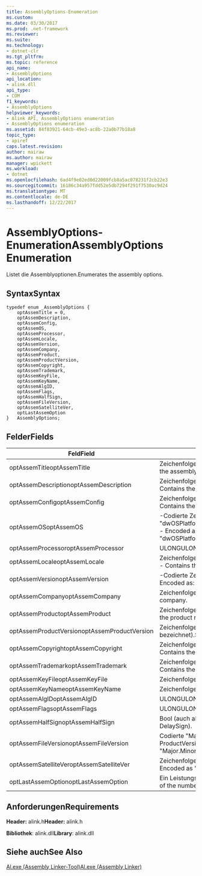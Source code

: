 ```yaml
---
title: AssemblyOptions-Enumeration
ms.custom: 
ms.date: 03/30/2017
ms.prod: .net-framework
ms.reviewer: 
ms.suite: 
ms.technology:
- dotnet-clr
ms.tgt_pltfrm: 
ms.topic: reference
api_name:
- AssemblyOptions
api_location:
- alink.dll
api_type:
- COM
f1_keywords:
- AssemblyOptions
helpviewer_keywords:
- Alink API, AssemblyOptions enumeration
- AssemblyOptions enumeration
ms.assetid: 84f83921-64cb-49e3-ac8b-22a0b77b18a8
topic_type:
- apiref
caps.latest.revision: 
author: mairaw
ms.author: mairaw
manager: wpickett
ms.workload:
- dotnet
ms.openlocfilehash: 6ad4f9e02ed0d22009fcb8a5ac078231f2cb22e3
ms.sourcegitcommit: 16186c34a957fdd52e5db7294f291f7530ac9d24
ms.translationtype: MT
ms.contentlocale: de-DE
ms.lasthandoff: 12/22/2017
---
```

# <a name="assemblyoptions-enumeration"></a><span data-ttu-id="c80f8-102">AssemblyOptions-Enumeration</span><span class="sxs-lookup"><span data-stu-id="c80f8-102">AssemblyOptions Enumeration</span></span>
<span data-ttu-id="c80f8-103">Listet die Assemblyoptionen.</span><span class="sxs-lookup"><span data-stu-id="c80f8-103">Enumerates the assembly options.</span></span>  
  
## <a name="syntax"></a><span data-ttu-id="c80f8-104">Syntax</span><span class="sxs-lookup"><span data-stu-id="c80f8-104">Syntax</span></span>  
  
```  
typedef enum _AssemblyOptions {  
    optAssemTitle = 0,  
    optAssemDescription,  
    optAssemConfig,  
    optAssemOS,  
    optAssemProcessor,  
    optAssemLocale,  
    optAssemVersion,  
    optAssemCompany,  
    optAssemProduct,  
    optAssemProductVersion,  
    optAssemCopyright,  
    optAssemTrademark,  
    optAssemKeyFile,  
    optAssemKeyName,  
    optAssemAlgID,  
    optAssemFlags,  
    optAssemHalfSign,  
    optAssemFileVersion,  
    optAssemSatelliteVer,  
    optLastAssemOption  
}   AssemblyOptions;  
```  
  
## <a name="fields"></a><span data-ttu-id="c80f8-105">Felder</span><span class="sxs-lookup"><span data-stu-id="c80f8-105">Fields</span></span>  
  
|<span data-ttu-id="c80f8-106">Feld</span><span class="sxs-lookup"><span data-stu-id="c80f8-106">Field</span></span>|<span data-ttu-id="c80f8-107">Beschreibung</span><span class="sxs-lookup"><span data-stu-id="c80f8-107">Description</span></span>|  
|-----------|-----------------|  
|<span data-ttu-id="c80f8-108">optAssemTitle</span><span class="sxs-lookup"><span data-stu-id="c80f8-108">optAssemTitle</span></span>|<span data-ttu-id="c80f8-109">Zeichenfolge – der Assemblytitel darstellt.</span><span class="sxs-lookup"><span data-stu-id="c80f8-109">String - Represents the assembly title.</span></span>|  
|<span data-ttu-id="c80f8-110">optAssemDescription</span><span class="sxs-lookup"><span data-stu-id="c80f8-110">optAssemDescription</span></span>|<span data-ttu-id="c80f8-111">Zeichenfolge – enthält die Beschreibung der Assembly.</span><span class="sxs-lookup"><span data-stu-id="c80f8-111">String - Contains the assembly description.</span></span>|  
|<span data-ttu-id="c80f8-112">optAssemConfig</span><span class="sxs-lookup"><span data-stu-id="c80f8-112">optAssemConfig</span></span>|<span data-ttu-id="c80f8-113">Zeichenfolge – enthält die Assemblykonfiguration.</span><span class="sxs-lookup"><span data-stu-id="c80f8-113">String - Contains the assembly configuration.</span></span>|  
|<span data-ttu-id="c80f8-114">optAssemOS</span><span class="sxs-lookup"><span data-stu-id="c80f8-114">optAssemOS</span></span>|<span data-ttu-id="c80f8-115">-Codierte Zeichenfolge: "dwOSPlatformId.dwOSMajorVersion.dwOSMinorVersion".</span><span class="sxs-lookup"><span data-stu-id="c80f8-115">String - Encoded as: "dwOSPlatformId.dwOSMajorVersion.dwOSMinorVersion".</span></span>|  
|<span data-ttu-id="c80f8-116">optAssemProcessor</span><span class="sxs-lookup"><span data-stu-id="c80f8-116">optAssemProcessor</span></span>|<span data-ttu-id="c80f8-117">ULONG</span><span class="sxs-lookup"><span data-stu-id="c80f8-117">ULONG</span></span>|  
|<span data-ttu-id="c80f8-118">optAssemLocale</span><span class="sxs-lookup"><span data-stu-id="c80f8-118">optAssemLocale</span></span>|<span data-ttu-id="c80f8-119">Zeichenfolge – das Gebietsschema der Assembly enthält.</span><span class="sxs-lookup"><span data-stu-id="c80f8-119">String - Contains the assembly locale.</span></span>|  
|<span data-ttu-id="c80f8-120">optAssemVersion</span><span class="sxs-lookup"><span data-stu-id="c80f8-120">optAssemVersion</span></span>|<span data-ttu-id="c80f8-121">-Codierte Zeichenfolge: "Major.Minor.Build.Revision".</span><span class="sxs-lookup"><span data-stu-id="c80f8-121">String - Encoded as: "Major.Minor.Build.Revision".</span></span>|  
|<span data-ttu-id="c80f8-122">optAssemCompany</span><span class="sxs-lookup"><span data-stu-id="c80f8-122">optAssemCompany</span></span>|<span data-ttu-id="c80f8-123">Zeichenfolge – enthält das Unternehmen.</span><span class="sxs-lookup"><span data-stu-id="c80f8-123">String - Contains the company.</span></span>|  
|<span data-ttu-id="c80f8-124">optAssemProduct</span><span class="sxs-lookup"><span data-stu-id="c80f8-124">optAssemProduct</span></span>|<span data-ttu-id="c80f8-125">Zeichenfolge – der Name des Produkts enthält.</span><span class="sxs-lookup"><span data-stu-id="c80f8-125">String - Contains the product name.</span></span>|  
|<span data-ttu-id="c80f8-126">optAssemProductVersion</span><span class="sxs-lookup"><span data-stu-id="c80f8-126">optAssemProductVersion</span></span>|<span data-ttu-id="c80f8-127">Zeichenfolge (auch bekannt als InformationalVersion bezeichnet).</span><span class="sxs-lookup"><span data-stu-id="c80f8-127">String (also known as InformationalVersion).</span></span>|  
|<span data-ttu-id="c80f8-128">optAssemCopyright</span><span class="sxs-lookup"><span data-stu-id="c80f8-128">optAssemCopyright</span></span>|<span data-ttu-id="c80f8-129">Zeichenfolge – enthält die copyright-Informationen.</span><span class="sxs-lookup"><span data-stu-id="c80f8-129">String - Contains the copyright information.</span></span>|  
|<span data-ttu-id="c80f8-130">optAssemTrademark</span><span class="sxs-lookup"><span data-stu-id="c80f8-130">optAssemTrademark</span></span>|<span data-ttu-id="c80f8-131">Zeichenfolge – enthält die Markeninformationen.</span><span class="sxs-lookup"><span data-stu-id="c80f8-131">String - Contains the trademark information.</span></span>|  
|<span data-ttu-id="c80f8-132">optAssemKeyFile</span><span class="sxs-lookup"><span data-stu-id="c80f8-132">optAssemKeyFile</span></span>|<span data-ttu-id="c80f8-133">Zeichenfolge (Dateiname).</span><span class="sxs-lookup"><span data-stu-id="c80f8-133">String (file name).</span></span>|  
|<span data-ttu-id="c80f8-134">optAssemKeyName</span><span class="sxs-lookup"><span data-stu-id="c80f8-134">optAssemKeyName</span></span>|<span data-ttu-id="c80f8-135">Zeichenfolge (Schlüsselname).</span><span class="sxs-lookup"><span data-stu-id="c80f8-135">String (The key name).</span></span>|  
|<span data-ttu-id="c80f8-136">optAssemAlgID</span><span class="sxs-lookup"><span data-stu-id="c80f8-136">optAssemAlgID</span></span>|<span data-ttu-id="c80f8-137">ULONG</span><span class="sxs-lookup"><span data-stu-id="c80f8-137">ULONG</span></span>|  
|<span data-ttu-id="c80f8-138">optAssemFlags</span><span class="sxs-lookup"><span data-stu-id="c80f8-138">optAssemFlags</span></span>|<span data-ttu-id="c80f8-139">ULONG</span><span class="sxs-lookup"><span data-stu-id="c80f8-139">ULONG</span></span>|  
|<span data-ttu-id="c80f8-140">optAssemHalfSign</span><span class="sxs-lookup"><span data-stu-id="c80f8-140">optAssemHalfSign</span></span>|<span data-ttu-id="c80f8-141">Bool (auch als DelaySign bezeichnet).</span><span class="sxs-lookup"><span data-stu-id="c80f8-141">Bool (Also known as DelaySign).</span></span>|  
|<span data-ttu-id="c80f8-142">optAssemFileVersion</span><span class="sxs-lookup"><span data-stu-id="c80f8-142">optAssemFileVersion</span></span>|<span data-ttu-id="c80f8-143">Codierte "Major.Minor.Build.Revision"--identisch mit ProductVersion - Zeichenfolge.</span><span class="sxs-lookup"><span data-stu-id="c80f8-143">String - Encoded as "Major.Minor.Build.Revision"--same as ProductVersion.</span></span>|  
|<span data-ttu-id="c80f8-144">optAssemSatelliteVer</span><span class="sxs-lookup"><span data-stu-id="c80f8-144">optAssemSatelliteVer</span></span>|<span data-ttu-id="c80f8-145">Zeichenfolge – codiert als "Major.Minor.Build.Revision".</span><span class="sxs-lookup"><span data-stu-id="c80f8-145">String - Encoded as "Major.Minor.Build.Revision".</span></span>|  
|<span data-ttu-id="c80f8-146">optLastAssemOption</span><span class="sxs-lookup"><span data-stu-id="c80f8-146">optLastAssemOption</span></span>|<span data-ttu-id="c80f8-147">Ein Leistungsindikator, der die Anzahl von Elementen.</span><span class="sxs-lookup"><span data-stu-id="c80f8-147">A counter of the number of elements.</span></span>|  
  
## <a name="requirements"></a><span data-ttu-id="c80f8-148">Anforderungen</span><span class="sxs-lookup"><span data-stu-id="c80f8-148">Requirements</span></span>  
 <span data-ttu-id="c80f8-149">**Header:** alink.h</span><span class="sxs-lookup"><span data-stu-id="c80f8-149">**Header:** alink.h</span></span>  
  
 <span data-ttu-id="c80f8-150">**Bibliothek**: alink.dll</span><span class="sxs-lookup"><span data-stu-id="c80f8-150">**Library**: alink.dll</span></span>  
  
## <a name="see-also"></a><span data-ttu-id="c80f8-151">Siehe auch</span><span class="sxs-lookup"><span data-stu-id="c80f8-151">See Also</span></span>  
 [<span data-ttu-id="c80f8-152">Al.exe (Assembly Linker-Tool)</span><span class="sxs-lookup"><span data-stu-id="c80f8-152">Al.exe (Assembly Linker)</span></span>](../../../../docs/framework/tools/al-exe-assembly-linker.md)

